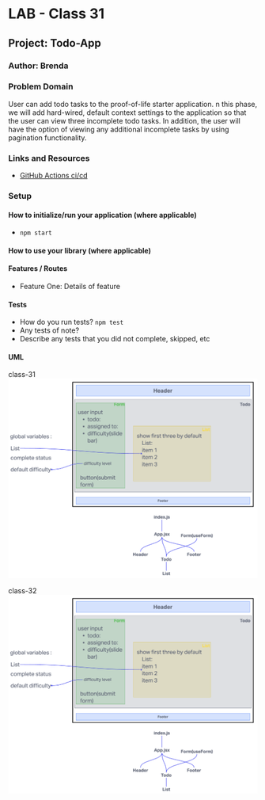 # LAB - Class 31

## Project: Todo-App

### Author: Brenda

### Problem Domain  

  User can add todo tasks to the proof-of-life starter application. n this phase, we will add hard-wired, default context settings to the application so that the user can view three incomplete todo tasks. In addition, the user will have the option of viewing any additional incomplete tasks by using pagination functionality.

### Links and Resources

- [GitHub Actions ci/cd](https://github.com/brenda70904/todo-app/actions/) 
<!-- - [back-end server url](http://xyz.com) (when applicable) -->
<!-- - [front-end application](http://xyz.com) (when applicable) -->

### Setup

<!-- #### `.env` requirements (where applicable) -->


#### How to initialize/run your application (where applicable)

- `npm start`

#### How to use your library (where applicable)

#### Features / Routes

- Feature One: Details of feature


#### Tests

- How do you run tests?
`npm test`
- Any tests of note?
- Describe any tests that you did not complete, skipped, etc

#### UML

class-31
![class-31](./assets/class-31.png)

class-32
![class-32](./assets/class-31.png)